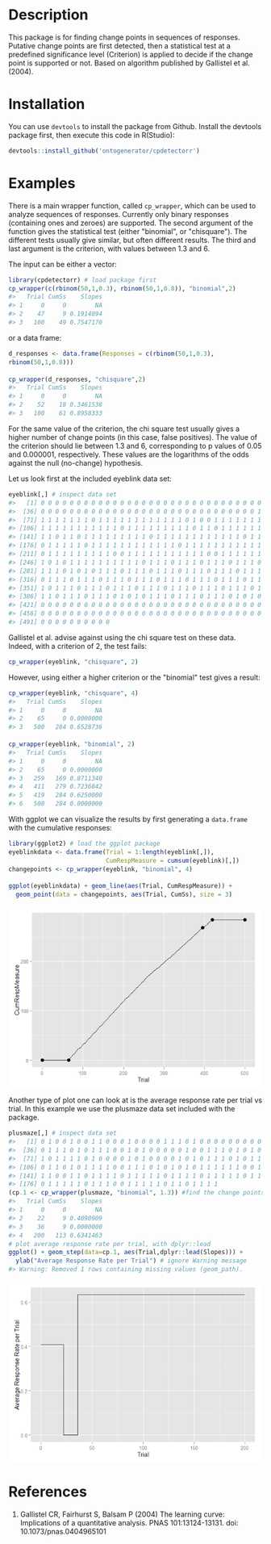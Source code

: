Description
===========

This package is for finding change points in sequences of responses. Putative change points are first detected, then a statistical test at a predefined significance level (Criterion) is applied to decide if the change point is supported or not. Based on algorithm published by Gallistel et al. (2004).

Installation
============

You can use `devtools` to install the package from Github. Install the devtools package first, then execute this code in R(Studio):

``` r
devtools::install_github('ontogenerator/cpdetectorr')
```

Examples
========

There is a main wrapper function, called `cp_wrapper`, which can be used to analyze sequences of responses. Currently only binary responses (containing ones and zeroes) are supported. The second argument of the function gives the statistical test (either "binomial", or "chisquare"). The different tests usually give similar, but often different results. The third and last argument is the criterion, with values between 1.3 and 6.

The input can be either a vector:

``` r
library(cpdetectorr) # load package first
cp_wrapper(c(rbinom(50,1,0.3), rbinom(50,1,0.8)), "binomial",2)
#>   Trial CumSs    Slopes
#> 1     0     0        NA
#> 2    47     9 0.1914894
#> 3   100    49 0.7547170
```

or a data frame:

``` r
d_responses <- data.frame(Responses = c(rbinom(50,1,0.3),
rbinom(50,1,0.8)))

cp_wrapper(d_responses, "chisquare",2)
#>   Trial CumSs    Slopes
#> 1     0     0        NA
#> 2    52    18 0.3461538
#> 3   100    61 0.8958333
```

For the same value of the criterion, the chi square test usually gives a higher number of change points (in this case, false positives). The value of the criterion should lie between 1.3 and 6, corresponding to p values of 0.05 and 0.000001, respectively. These values are the logarithms of the odds against the null (no-change) hypothesis.

Let us look first at the included eyeblink data set:

``` r
eyeblink[,] # inspect data set
#>   [1] 0 0 0 0 0 0 0 0 0 0 0 0 0 0 0 0 0 0 0 0 0 0 0 0 0 0 0 0 0 0 0 0 0 0 0
#>  [36] 0 0 0 0 0 0 0 0 0 0 0 0 0 0 0 0 0 0 0 0 0 0 0 0 0 0 0 0 0 0 1 1 1 1 1
#>  [71] 1 1 1 1 1 1 1 0 1 1 1 1 1 1 1 1 1 1 1 1 0 1 0 0 1 1 1 1 1 1 1 1 1 0 0
#> [106] 1 1 1 1 1 1 1 1 1 1 1 0 1 1 1 1 1 1 1 1 1 0 1 1 0 1 1 1 1 1 1 1 1 1 1
#> [141] 1 1 0 1 1 0 1 1 1 1 1 1 1 1 1 0 1 1 1 1 1 1 1 1 1 1 1 1 0 1 1 1 1 1 1
#> [176] 0 1 1 1 1 1 0 1 1 1 1 1 1 1 1 1 1 1 1 0 1 1 1 1 1 1 1 1 1 1 1 1 0 0 1
#> [211] 0 1 1 1 1 1 1 1 1 1 0 0 1 1 1 1 1 1 1 1 1 1 1 0 0 1 1 1 1 1 1 1 1 1 1
#> [246] 1 0 1 0 1 1 1 1 1 1 1 1 1 1 0 1 1 1 0 1 1 1 0 1 1 1 0 1 1 1 0 0 1 1 0
#> [281] 1 1 1 0 1 0 1 0 1 1 1 0 1 1 1 0 1 1 1 0 1 1 1 0 1 1 1 0 1 1 1 0 1 0 1
#> [316] 0 1 1 1 0 1 1 1 0 1 1 1 0 1 1 1 0 1 1 1 0 1 1 1 0 1 1 1 0 1 1 1 0 1 1
#> [351] 1 0 1 1 1 0 1 1 1 0 1 1 1 0 1 1 1 0 1 1 1 0 1 1 1 0 1 1 1 0 1 1 1 0 1
#> [386] 1 1 0 1 1 1 0 1 1 1 0 1 0 1 0 1 1 1 0 1 1 1 0 1 1 1 0 1 0 1 0 1 1 1 0
#> [421] 0 0 0 0 0 0 0 0 0 0 0 0 0 0 0 0 0 0 0 0 0 0 0 0 0 0 0 0 0 0 0 0 0 0 0
#> [456] 0 0 0 0 0 0 0 0 0 0 0 0 0 0 0 0 0 0 0 0 0 0 0 0 0 0 0 0 0 0 0 0 0 0 0
#> [491] 0 0 0 0 0 0 0 0 0 0
```

Gallistel et al. advise against using the chi square test on these data. Indeed, with a criterion of 2, the test fails:

``` r
cp_wrapper(eyeblink, "chisquare", 2)
```

However, using either a higher criterion or the "binomial" test gives a result:

``` r
cp_wrapper(eyeblink, "chisquare", 4)
#>   Trial CumSs    Slopes
#> 1     0     0        NA
#> 2    65     0 0.0000000
#> 3   500   284 0.6528736

cp_wrapper(eyeblink, "binomial", 2)
#>   Trial CumSs    Slopes
#> 1     0     0        NA
#> 2    65     0 0.0000000
#> 3   259   169 0.8711340
#> 4   411   279 0.7236842
#> 5   419   284 0.6250000
#> 6   500   284 0.0000000
```

With ggplot we can visualize the results by first generating a `data.frame` with the cumulative responses:

``` r
library(ggplot2) # load the ggplot package
eyeblinkdata <- data.frame(Trial = 1:length(eyeblink[,]),
                           CumRespMeasure = cumsum(eyeblink)[,])
changepoints <- cp_wrapper(eyeblink, "binomial", 4)

ggplot(eyeblinkdata) + geom_line(aes(Trial, CumRespMeasure)) +
  geom_point(data = changepoints, aes(Trial, CumSs), size = 3)
```

![](README-unnamed-chunk-8-1.png)

Another type of plot one can look at is the average response rate per trial vs trial. In this example we use the plusmaze data set included with the package.

``` r
plusmaze[,] # inspect data set
#>   [1] 0 1 0 0 1 0 0 1 1 0 0 0 1 0 0 0 0 1 1 1 0 1 0 0 0 0 0 0 0 0 0 0 0 0 0
#>  [36] 0 1 1 1 0 1 0 1 1 1 0 0 1 0 1 0 0 0 0 0 1 0 0 1 1 1 0 1 0 1 0 1 0 1 1
#>  [71] 1 0 1 1 1 1 0 1 0 0 0 0 1 0 1 0 0 0 0 1 0 1 0 1 1 1 0 1 0 1 1 0 1 1 1
#> [106] 0 1 1 0 1 0 1 1 1 1 0 0 1 1 1 0 1 0 1 0 1 0 1 1 1 1 1 1 0 0 1 1 1 1 0
#> [141] 1 1 0 0 1 1 0 1 1 1 1 0 1 1 1 1 1 0 1 1 1 1 0 1 1 1 1 1 0 1 1 0 1 0 0
#> [176] 0 1 1 1 1 1 0 1 1 1 0 0 1 1 1 1 1 0 1 1 0 1 1 1 1
(cp.1 <- cp_wrapper(plusmaze, "binomial", 1.3)) #find the change points
#>   Trial CumSs    Slopes
#> 1     0     0        NA
#> 2    22     9 0.4090909
#> 3    36     9 0.0000000
#> 4   200   113 0.6341463
# plot average response rate per trial, with dplyr::lead
ggplot() + geom_step(data=cp.1, aes(Trial,dplyr::lead(Slopes))) +
  ylab("Average Response Rate per Trial") # ignore Warning message
#> Warning: Removed 1 rows containing missing values (geom_path).
```

![](README-unnamed-chunk-9-1.png)

References
==========

1.  Gallistel CR, Fairhurst S, Balsam P (2004) The learning curve: Implications of a quantitative analysis. PNAS 101:13124-13131. doi: 10.1073/pnas.0404965101

